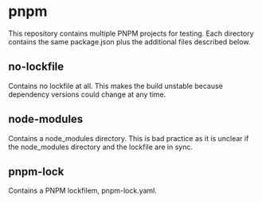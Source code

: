 # pnpm

This repository contains multiple PNPM projects for testing. Each directory contains the same package.json plus the
additional files described below.

## no-lockfile

Contains no lockfile at all. This makes the build unstable because dependency versions could change at any time.

## node-modules

Contains a node_modules directory. This is bad practice as it is unclear if the node_modules directory and the lockfile
are in sync.

## pnpm-lock

Contains a PNPM lockfilem, pnpm-lock.yaml.
